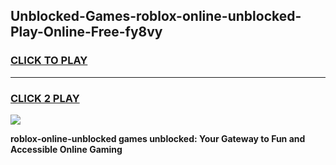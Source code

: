 
## Unblocked-Games-roblox-online-unblocked-Play-Online-Free-fy8vy
<h3>
<a href="https://premium76.site?title=roblox-online-unblocked&ref=26A">CLICK TO PLAY</a></h3>
<hr>

<h3>
<a href="https://premium76.site?title=roblox-online-unblocked&ref=26A">CLICK 2 PLAY</a>
  
</h3>

<a href="https://premium76.site?title=roblox-online-unblocked&ref=26A"><img src="https://clearcache.store/games.png"></a>


**roblox-online-unblocked games unblocked: Your Gateway to Fun and Accessible Online Gaming**
